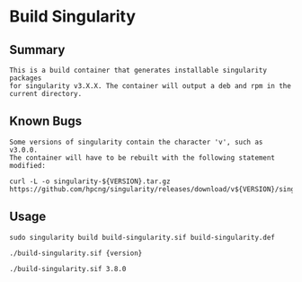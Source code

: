 # Build Singularity


## Summary
    This is a build container that generates installable singularity packages 
    for singularity v3.X.X. The container will output a deb and rpm in the 
    current directory.

## Known Bugs
    Some versions of singularity contain the character 'v', such as v3.0.0.
    The container will have to be rebuilt with the following statement 
    modified:

    curl -L -o singularity-${VERSION}.tar.gz https://github.com/hpcng/singularity/releases/download/v${VERSION}/singularity-${VERSION}.tar.gz

## Usage

    sudo singularity build build-singularity.sif build-singularity.def

    ./build-singularity.sif {version}

    ./build-singularity.sif 3.8.0
